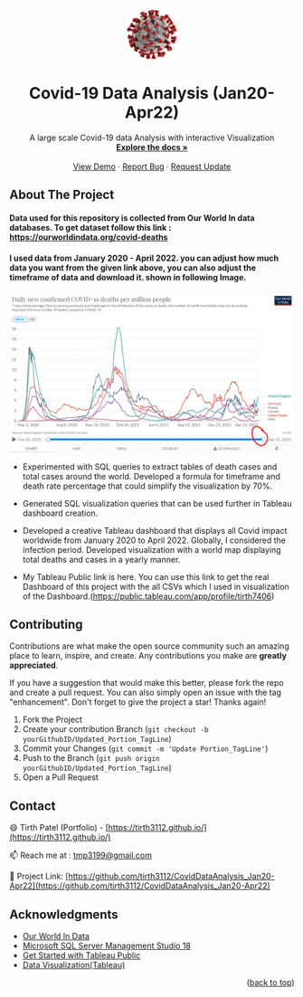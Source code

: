 <!-- PROJECT LOGO -->
<br />
<div align="center">
  <a href="https://github.com/tirth3112/CovidDataAnalysis_Jan20-Apr22">
    <img src="https://github.com/tirth3112/CovidDataAnalysis_Jan20-Apr22/blob/main/Images/Covid_logo.png" alt="Logo" width="90" height="90">
  </a>

  <h1 align="center">Covid-19 Data Analysis (Jan20-Apr22)</h1>

  <p align="center">
    A large scale Covid-19 data Analysis with interactive Visualization
    <br />
    <a href="https://github.com/tirth3112/CovidDataAnalysis_Jan20-Apr22"><strong>Explore the docs »</strong></a>
    <br />
    <br />
    <a href="https://github.com/tirth3112/CovidDataAnalysis_Jan20-Apr22">View Demo</a>
    ·
    <a href="https://github.com/tirth3112/CovidDataAnalysis_Jan20-Apr22/issues">Report Bug</a>
    ·
    <a href="https://github.com/tirth3112/CovidDataAnalysis_Jan20-Apr22/issues">Request Update</a>
  </p>
</div>



<!-- ABOUT THE PROJECT -->
## About The Project

#### Data used for this repository is collected from Our World In data  databases. To get dataset follow this link : https://ourworldindata.org/covid-deaths

#### I used data from January 2020 - April 2022. you can adjust how much data you want from the given link above, you can also adjust the timeframe of data and download it. shown in following Image.

<img src = "https://github.com/tirth3112/CovidDataAnalysis_Jan20-Apr22/blob/main/Images/Range_data.png" width = "700" >






* Experimented with SQL queries to extract tables of death cases and total cases around the world. Developed a formula for timeframe and death rate percentage that could simplify the visualization by 70%.

* Generated SQL visualization queries that can be used further in Tableau dashboard creation.

* Developed a creative Tableau dashboard that displays all Covid impact worldwide from January 2020 to April 2022. Globally, I considered the infection period. Developed visualization with a world map displaying total deaths and cases in a yearly manner.

* My Tableau Public link is here. You can use this link to get the real Dashboard of this project with the all CSVs which I used in visualization of the Dashboard.(https://public.tableau.com/app/profile/tirth7406)




<!-- CONTRIBUTING -->
## Contributing

Contributions are what make the open source community such an amazing place to learn, inspire, and create. Any contributions you make are **greatly appreciated**.

If you have a suggestion that would make this better, please fork the repo and create a pull request. You can also simply open an issue with the tag "enhancement".
Don't forget to give the project a star! Thanks again!

1. Fork the Project
2. Create your contribution Branch (`git checkout -b yourGithubID/Updated_Portion_TagLine`)
3. Commit your Changes (`git commit -m 'Update Portion_TagLine'`)
4. Push to the Branch (`git push origin yourGithubID/Updated_Portion_TagLine`)
5. Open a Pull Request



<!-- CONTACT -->
## Contact

😄 Tirth Patel (Portfolio) - [https://tirth3112.github.io/](https://tirth3112.github.io/) 

📫 Reach me at : [tmp3199@gmail.com](mailto:tmp3199@gmail.com)

💬 Project Link: [https://github.com/tirth3112/CovidDataAnalysis_Jan20-Apr22](https://github.com/tirth3112/CovidDataAnalysis_Jan20-Apr22)



<!-- ACKNOWLEDGMENTS -->
## Acknowledgments



* [Our World In Data](https://ourworldindata.org/)
* [Microsoft SQL Server Management Studio 18](https://docs.microsoft.com/en-us/sql/relational-databases/tutorial-getting-started-with-the-database-engine?view=sql-server-ver15)
* [Get Started with Tableau Public](https://help.tableau.com/current/guides/get-started-tutorial/en-us/get-started-tutorial-home.htm)
* [Data Visualization(Tableau)](https://www.tableau.com/learn/articles/data-visualization)

<p align="right">(<a href="#top">back to top</a>)</p>
